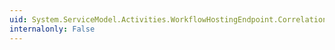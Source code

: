 ```yaml
---
uid: System.ServiceModel.Activities.WorkflowHostingEndpoint.CorrelationQueries
internalonly: False
---
```

